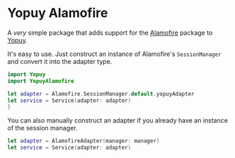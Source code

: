 # Yopuy Alamofire

A _very_ simple package that adds support for the [Alamofire](https://github.com/Alamofire/Alamofire) package to [Yopuy](https://github.com/lukesutton/Yopuy).

It's easy to use. Just construct an instance of Alamofire's `SessionManager` and convert it into the adapter type.

```swift
import Yopuy
import YopuyAlamofire

let adapter = Alamofire.SessionManager.default.yopuyAdapter
let service = Service(adapter: adapter)
}
```

You can also manually construct an adapter if you already have an instance of the session manager.

```swift
let adapter = AlamofireAdapter(manager: manager)
let service = Service(adapter: adapter)
```
